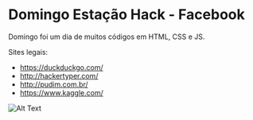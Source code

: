 # Domingo Estação Hack - Facebook
Domingo foi um dia de muitos códigos em HTML, CSS e JS.

Sites legais:
- https://duckduckgo.com/
- http://hackertyper.com/
- http://pudim.com.br/
- https://www.kaggle.com/

![Alt Text](https://media.giphy.com/media/o0vwzuFwCGAFO/giphy.gif)
